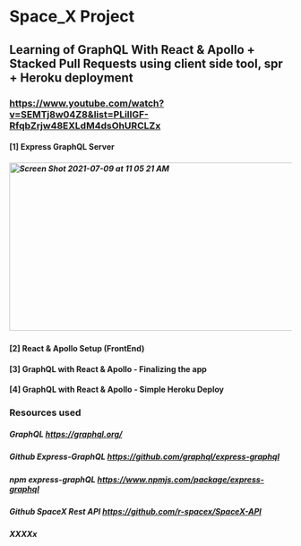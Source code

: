 # Space_X Project

## Learning of GraphQL With React & Apollo + Stacked Pull Requests using client side tool, spr + Heroku deployment
### https://www.youtube.com/watch?v=SEMTj8w04Z8&list=PLillGF-RfqbZrjw48EXLdM4dsOhURCLZx

#### [1] Express GraphQL Server
##### <img width="800" height="300" alt="Screen Shot 2021-07-09 at 11 05 21 AM" src="https://user-images.githubusercontent.com/29718034/125123516-9c39df80-e0ab-11eb-8b22-d0ef6c7cf1f7.png">

#### [2] React & Apollo Setup (FrontEnd)
#### [3] GraphQL with React & Apollo - Finalizing the app
#### [4] GraphQL with React & Apollo - Simple Heroku Deploy


### Resources used

##### GraphQL https://graphql.org/
##### Github Express-GraphQL https://github.com/graphql/express-graphql
##### npm express-graphQL https://www.npmjs.com/package/express-graphql
##### Github SpaceX Rest API https://github.com/r-spacex/SpaceX-API
#####
##### XXXXx

